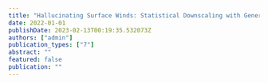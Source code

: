 ```yaml
---
title: "Hallucinating Surface Winds: Statistical Downscaling with Generative Adversarial Networks to Convection Permitting Scales"
date: 2022-01-01
publishDate: 2023-02-13T00:19:35.532073Z
authors: ["admin"]
publication_types: ["7"]
abstract: ""
featured: false
publication: ""
---
```


